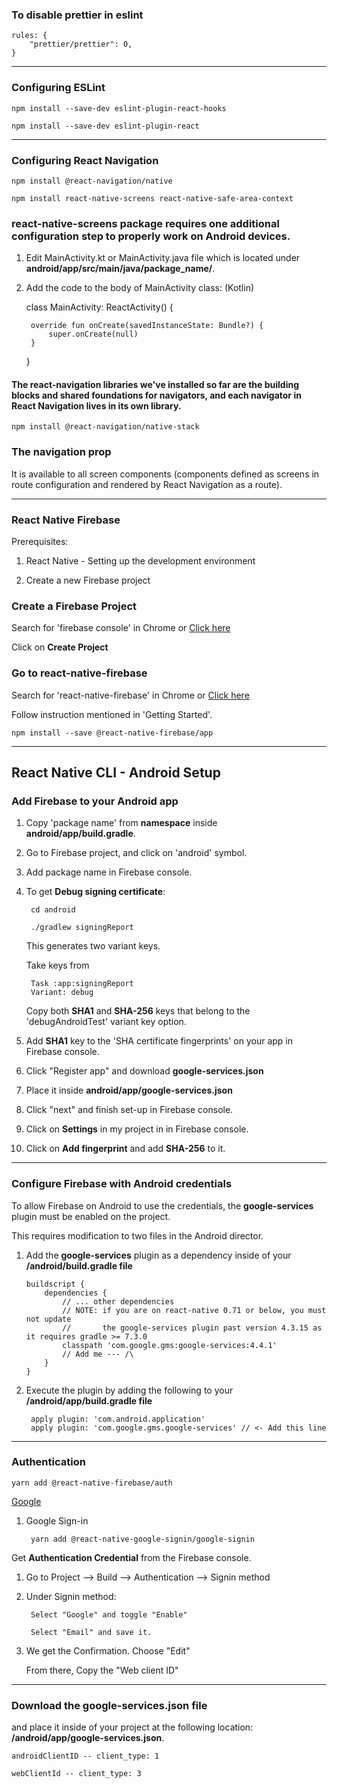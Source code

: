 ### To disable prettier in eslint

    rules: {
        "prettier/prettier": 0,
    }

-----

### Configuring ESLint 

    npm install --save-dev eslint-plugin-react-hooks

    npm install --save-dev eslint-plugin-react

-----

### Configuring React Navigation

    npm install @react-navigation/native

    npm install react-native-screens react-native-safe-area-context

### react-native-screens package requires one additional configuration step to properly work on Android devices. 

1) Edit MainActivity.kt or MainActivity.java file which is located under **android/app/src/main/java/package_name/**.

2) Add the code to the body of MainActivity class: (Kotlin)

    class MainActivity: ReactActivity() {
        
        override fun onCreate(savedInstanceState: Bundle?) {
            super.onCreate(null)
        }
    
    }

#### The react-navigation libraries we've installed so far are the building blocks and shared foundations for navigators, and each navigator in React Navigation lives in its own library. 

    npm install @react-navigation/native-stack

### The navigation prop 

It is available to all screen components (components defined as screens in route configuration and rendered by React Navigation as a route).

-----

### React Native Firebase

Prerequisites:

1) React Native - Setting up the development environment

2) Create a new Firebase project

### Create a Firebase Project

Search for 'firebase console' in Chrome or [Click here](https://console.firebase.google.com/)

Click on **Create Project**

### Go to react-native-firebase

Search for 'react-native-firebase' in Chrome or [Click here](https://rnfirebase.io/)

Follow instruction mentioned in 'Getting Started'.

    npm install --save @react-native-firebase/app

-----

##  React Native CLI - Android Setup

### Add Firebase to your Android app

1) Copy 'package name' from **namespace** inside  **android/app/build.gradle**.

2) Go to Firebase project, and click on 'android' symbol.

3) Add package name in Firebase console.

4) To get **Debug signing certificate**:

        cd android
        
        ./gradlew signingReport

    This generates two variant keys. 

    Take keys from 
    
        Task :app:signingReport
        Variant: debug
    
    Copy both **SHA1** and **SHA-256** keys that belong to the 'debugAndroidTest' variant key option. 

5) Add **SHA1** key to the 'SHA certificate fingerprints' on your app in Firebase console.

6) Click "Register app" and download **google-services.json**

7) Place it inside **android/app/google-services.json**

8) Click "next" and finish set-up in Firebase console.

9) Click on **Settings** in my project in in Firebase console.

10) Click on **Add fingerprint** and add **SHA-256** to it.

-----

### Configure Firebase with Android credentials

To allow Firebase on Android to use the credentials, the **google-services** plugin must be enabled on the project. 

This requires modification to two files in the Android director.

1)  Add the **google-services** plugin as a dependency inside of your **/android/build.gradle file**

        buildscript {
            dependencies {
                // ... other dependencies
                // NOTE: if you are on react-native 0.71 or below, you must not update
                //       the google-services plugin past version 4.3.15 as it requires gradle >= 7.3.0
                classpath 'com.google.gms:google-services:4.4.1'
                // Add me --- /\
            }
        }

2) Execute the plugin by adding the following to your **/android/app/build.gradle file**

        apply plugin: 'com.android.application'
        apply plugin: 'com.google.gms.google-services' // <- Add this line

-----

### Authentication 

    yarn add @react-native-firebase/auth

[Google](https://github.com/react-native-google-signin/google-signin)

1) Google Sign-in

        yarn add @react-native-google-signin/google-signin

Get **Authentication Credential** from the Firebase console.

1) Go to Project --> Build --> Authentication --> Signin method

2) Under Signin method:

        Select "Google" and toggle "Enable"

        Select "Email" and save it.

3) We get the Confirmation. Choose "Edit"

    From there, Copy the "Web client ID"

-----

### Download the google-services.json file 

and place it inside of your project at the following location: **/android/app/google-services.json**.

    androidClientID -- client_type: 1

    webClientId -- client_type: 3